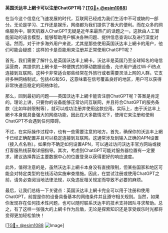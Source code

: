 **英国沃达丰上網卡可以注册ChatGPT吗？[[TG💪+ @esim1088](https://t.me/s/esim1088)]**

在当今这个信息化飞速发展的时代，互联网已经成为我们生活中不可或缺的一部分。无论是学习、工作还是娱乐，网络都为我们提供了极大的便利。而在众多的网络服务中，聊天机器人ChatGPT无疑是近年来最热门的话题之一。这款由人工智能驱动的语言模型，能够帮助用户解决各种问题、提供信息查询以及进行深度对话。然而，对于许多海外用户来说，尤其是那些使用英国沃达丰上網卡的用户，他们可能会疑惑：这样的卡是否能用来注册并正常使用ChatGPT呢？

首先，我们需要了解什么是英国沃达丰上網卡。沃达丰是英国乃至全球知名的电信运营商，其提供的上網卡是一种便携式的移动数据设备，允许用户通过Wi-Fi热点连接到互联网。这种卡非常适合那些经常在外旅行或者需要灵活上网的人群。它支持多种网络制式，包括4G和5G，这意味着在信号覆盖良好的地区，用户可以获得非常快速且稳定的网络体验。

那么，回到最初的问题——英国沃达丰上網卡能否注册ChatGPT呢？答案是肯定的。理论上讲，只要你的设备能够正常访问互联网，并且符合ChatGPT的服务条款（比如年龄限制等），就可以成功注册并使用这款应用。实际上，由于沃达丰上網卡本身就具备强大的网络功能，因此在大多数情况下，使用它来注册和使用ChatGPT不会遇到任何障碍。

不过，在实际操作过程中，也有一些需要注意的地方。首先，确保你的沃达丰上網卡已经正确配置并且可以稳定连接到互联网。这通常涉及到输入正确的APN设置（接入点名称）。如果你不确定如何设置APN，可以通过访问沃达丰官方网站或拨打客服热线获取详细指导。其次，考虑到ChatGPT可能对服务器位置有一定要求，建议选择靠近主要数据中心的位置登录以获得更好的响应速度。

此外，值得注意的是，虽然沃达丰上網卡本身没有直接限制，但某些国家和地区可能会对特定类型的在线活动实施审查措施。因此，在尝试注册或使用ChatGPT之前，请务必查阅当地法律法规，以免违反相关规定而导致不必要的麻烦。

最后，让我们总结一下关键点：英国沃达丰上網卡完全可以用于注册和使用ChatGPT，前提是你的设备具备基本的网络条件并且遵守相关规则。当然，如果你发现存在任何技术性问题，也可以随时联系沃达丰的技术支持团队寻求帮助。总之，有了这样一张强大的上網卡作为后盾，无论是探索知识还是享受娱乐时光都将变得更加轻松愉快！

[[TG💪+ @esim1088](https://t.me/s/esim1088) ![Image](https://i.postimg.cc/4NQfJmqS/Snipaste-2025-05-13-00-14-12.png)]